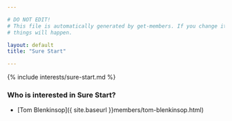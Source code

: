 ```yaml
---

# DO NOT EDIT!
# This file is automatically generated by get-members. If you change it, bad
# things will happen.

layout: default
title: "Sure Start"

---
```


{% include interests/sure-start.md %}

### Who is interested in Sure Start?


* [Tom Blenkinsop]({ site.baseurl }}members/tom-blenkinsop.html)
